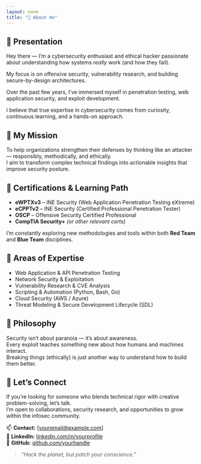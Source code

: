 ```yaml
---
layout: none
title: "👾 About me"
---
```


## 👋​ Presentation

Hey there — I’m a cybersecurity enthusiast and ethical hacker passionate about understanding how systems *really* work (and how they fail).  

My focus is on offensive security, vulnerability research, and building secure-by-design architectures.

Over the past few years, I’ve immersed myself in penetration testing, web application security, and exploit development.

I believe that true expertise in cybersecurity comes from curiosity, continuous learning, and a hands-on approach.

## 🎯 My Mission

To help organizations strengthen their defenses by thinking like an attacker — responsibly, methodically, and ethically.  
I aim to transform complex technical findings into actionable insights that improve security posture.


## 🧠 Certifications & Learning Path

- **eWPTXv3** – INE Security (Web Application Penetration Testing eXtreme)  
- **eCPPTv2** – INE Security (Certified Professional Penetration Tester)  
- **OSCP** – Offensive Security Certified Professional  
- **CompTIA Security+** *(or other relevant certs)*  

I’m constantly exploring new methodologies and tools within both **Red Team** and **Blue Team** disciplines.


## 🧰 Areas of Expertise

- Web Application & API Penetration Testing  
- Network Security & Exploitation  
- Vulnerability Research & CVE Analysis  
- Scripting & Automation (Python, Bash, Go)  
- Cloud Security (AWS / Azure)  
- Threat Modeling & Secure Development Lifecycle (SDL)

## 💬 Philosophy

Security isn’t about paranoia — it’s about awareness.  
Every exploit teaches something new about how humans and machines interact.  
Breaking things (ethically) is just another way to understand how to build them better.

## 🔗 Let’s Connect

If you’re looking for someone who blends technical rigor with creative problem-solving, let’s talk.  
I’m open to collaborations, security research, and opportunities to grow within the infosec community.

📫 **Contact:** [youremail@example.com]  
💼 **LinkedIn:** [linkedin.com/in/yourprofile](https://linkedin.com/in/yourprofile)  
🐙 **GitHub:** [github.com/yourhandle](https://github.com/yourhandle)

> *“Hack the planet, but patch your conscience.”*
